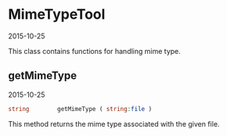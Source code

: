 MimeTypeTool
=====================
2015-10-25



This class contains functions for handling mime type.



getMimeType
-----------
2015-10-25


```php
string        getMimeType ( string:file ) 
```


This method returns the mime type associated with the given file.

